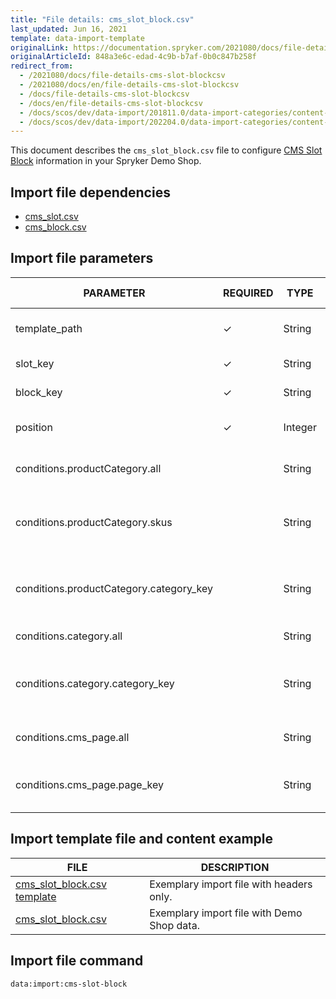 ```yaml
---
title: "File details: cms_slot_block.csv"
last_updated: Jun 16, 2021
template: data-import-template
originalLink: https://documentation.spryker.com/2021080/docs/file-details-cms-slot-blockcsv
originalArticleId: 848a3e6c-edad-4c9b-b7af-0b0c847b258f
redirect_from:
  - /2021080/docs/file-details-cms-slot-blockcsv
  - /2021080/docs/en/file-details-cms-slot-blockcsv
  - /docs/file-details-cms-slot-blockcsv
  - /docs/en/file-details-cms-slot-blockcsv
  - /docs/scos/dev/data-import/201811.0/data-import-categories/content-management/file-details-cms-slot-block.csv.html
  - /docs/scos/dev/data-import/202204.0/data-import-categories/content-management/file-details-cms-slot-block.csv.html  
---
```


This document describes the `cms_slot_block.csv` file to configure [CMS Slot Block](/docs/pbc/all/content-management-system/{{page.version}}/cms-feature-overview/templates-and-slots-overview.html) information in your Spryker Demo Shop.

## Import file dependencies

* [cms_slot.csv](/docs/pbc/all/content-management-system/{{page.version}}/import-and-export-data/file-details-cms-slot.csv.html)
* [cms_block.csv](/docs/pbc/all/content-management-system/{{page.version}}/import-and-export-data/file-details-cms-block.csv.html)

## Import file parameters

| PARAMETER | REQUIRED | TYPE | REQUIREMENTS OR COMMENTS | DESCRIPTION |
| --- | --- | --- | --- | --- |
| template_path | &check; | String | Must be a valid path to a twig template. | Path to the Twig file template. |
| slot_key | &check; | String |  | Slot key identifier. |
| block_key | &check; | String |  |Block key identifier.  |
| position | &check; | Integer |  | Position of the block in the slot. |
| conditions.productCategory.all |  | String |  | Conditions for all product categories. |
| conditions.productCategory.skus |  | String |  | Conditions for product category and product SKUs. |
| conditions.productCategory.category_key |  | String |N/A | Conditions for product category and category key identifiers. |
| conditions.category.all |  | String |  | Conditions for all categories. |
| conditions.category.category_key |  | String |  |Conditions for categories and product category key identifiers.  |
| conditions.cms_page.all |  | String |  | Conditions for all CMS pages. |
| conditions.cms_page.page_key |  | String |  | Conditions for Page key identifiers and CMS pages. |

## Import template file and content example

| FILE | DESCRIPTION |
| --- | --- |
| [cms_slot_block.csv template](https://spryker.s3.eu-central-1.amazonaws.com/docs/Developer+Guide/Back-End/Data+Manipulation/Data+Ingestion/Data+Import/Data+Import+Categories/Content+Management/Template+cms_slot_block.csv) | Exemplary import file with headers only. |
| [cms_slot_block.csv](https://spryker.s3.eu-central-1.amazonaws.com/docs/Developer+Guide/Back-End/Data+Manipulation/Data+Ingestion/Data+Import/Data+Import+Categories/Content+Management/cms_slot_block.csv) | Exemplary import file with Demo Shop data. |

## Import file command

```bash
data:import:cms-slot-block
```
